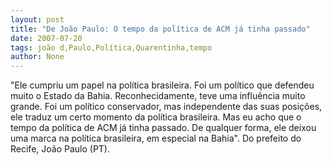 ```yaml
---
layout: post
title: "De João Paulo: O tempo da política de ACM já tinha passado"
date: 2007-07-20
tags: joão d,Paulo,Política,Quarentinha,tempo
author: None
---
```

&quot;Ele cumpriu um papel na pol&iacute;tica brasileira. Foi um pol&iacute;tico que defendeu muito o Estado da Bahia. Reconhecidamente, teve uma influ&ecirc;ncia muito grande. Foi um pol&iacute;tico conservador, mas independente das suas posi&ccedil;&otilde;es, ele traduz um certo momento da pol&iacute;tica brasileira. Mas eu acho que o tempo da pol&iacute;tica de ACM j&aacute; tinha passado. De qualquer forma, ele deixou uma marca na pol&iacute;tica brasileira, em especial na Bahia&quot;. 
Do prefeito do Recife, Jo&atilde;o Paulo (PT).
 